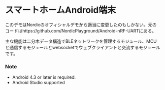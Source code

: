 # スマートホームAndroid端末

このデモはNordicのオフィシャルデモから適当に変更したのもしかない。元のコードはhttps://github.com/NordicPlayground/Android-nRF-UARTにある。

主な機能は二分木データ構造でBLEネットワークを管理するモジュール、MCUと通信するモジュールとwebsocketでウェブクライアントと交流するモジュールです。

### Note
- Android 4.3 or later is required.
- Android Studio supported 
